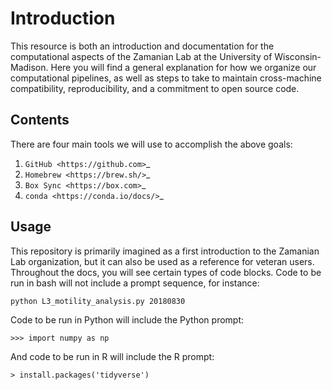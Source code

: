 # Introduction

This resource is both an introduction and documentation for the computational aspects of the Zamanian Lab at the University of Wisconsin-Madison. Here you will find a general explanation for how we organize our computational pipelines, as well as steps to take to maintain cross-machine compatibility, reproducibility, and a commitment to open source code.

## Contents

There are four main tools we will use to accomplish the above goals:

1. `GitHub <https://github.com>`_
2. `Homebrew <https://brew.sh/>`_
3. `Box Sync <https://box.com>`_
4. `conda <https://conda.io/docs/>`_

## Usage

This repository is primarily imagined as a first introduction to the Zamanian Lab organization, but it can also be used as a reference for veteran users. Throughout the docs, you will see certain types of code blocks. Code to be run in bash will not include a prompt sequence, for instance:

``python L3_motility_analysis.py 20180830``

Code to be run in Python will include the Python prompt:

``>>> import numpy as np``

And code to be run in R will include the R prompt:

``> install.packages('tidyverse')``
